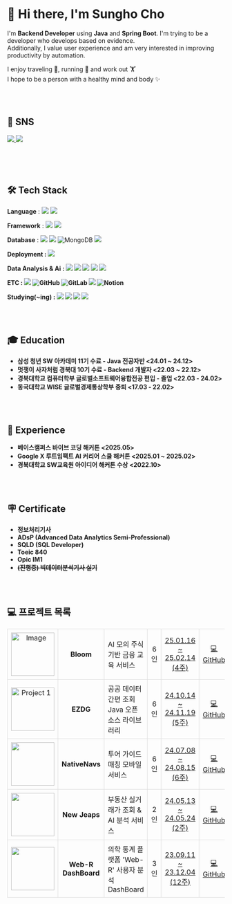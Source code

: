 # 👋 Hi there, I'm Sungho Cho
I'm **Backend Developer** using **Java** and **Spring Boot**. I'm trying to be a developer who develops based on evidence. <br>
Additionally, I value user experience and am very interested in improving productivity by automation. <br>

I enjoy traveling 🚎, running 🏃 and work out 🏋 <br>
I hope to be a person with a healthy mind and body ✨ 

<br><br>

## 🤙 SNS
<a href="mailto:eoblue23@naver.com">
  <img src="https://img.shields.io/badge/Email-03C75A?style=flat&logo=naver&logoColor=white" />
</a>
<a href="https://velog.io/@eoblue23/posts">
  <img src="https://img.shields.io/badge/Blog-20C997?style=flat&logo=Velog&logoColor=white" />
</a>

<br><br><br>

## 🛠 Tech Stack

<b>Language</b> : 
<img src="https://img.shields.io/badge/Java-007396?style=flat&logo=OpenJDK&logoColor=white"/>
<img src="https://img.shields.io/badge/Python-3776AB?style=flat&logo=Python&logoColor=white" /> 

<b>Framework</b> :
<img src="https://img.shields.io/badge/Spring Boot-6DB33F?style=flat&logo=Spring&logoColor=white">
<img src="https://img.shields.io/badge/Flask-000000?style=flat&logo=Flask&logoColor=white">

<b>Database</b> : 
<img src="https://img.shields.io/badge/MySQL-4479A1?style=flat&logo=MySQL&logoColor=white">
<img src="https://img.shields.io/badge/Oracle-F80000?style=flat&logo=Oracle&logoColor=white">
<img src="https://img.shields.io/badge/MongoDB-47A248?style=flat-square&logo=MongoDB&logoColor=white" alt="MongoDB"/>
<img src="https://img.shields.io/badge/Redis-DC382D?style=flat-square&logo=Redis&logoColor=white"> 

<b>Deployment : 
<img src="https://img.shields.io/badge/Amazon AWS-232F3E?style=flat-square&logo=amazonwebservices&logoColor=white"> 

<b>Data Analysis & Ai : 
<img src="https://img.shields.io/badge/pandas-150458?style=flat-square&logo=pandas&logoColor=white">
<img src="https://img.shields.io/badge/Google Gemini-8E75B2?style=flat-square&logo=googlegemini&logoColor=white">
<img src="https://img.shields.io/badge/Chat GPT-412991?style=flat-square&logo=openai&logoColor=white">
<img src="https://img.shields.io/badge/Cursor-000000?style=flat-square&logo=cursor&logoColor=white">
<img src="https://img.shields.io/badge/Streamlit-FF4B4B?style=flat-square&logo=streamlit&logoColor=white">

<b>ETC</b> :
<img src="https://img.shields.io/badge/Apache JMeter-D22128?style=flat-square&logo=JMeter&logoColor=white"> 
<img src="https://img.shields.io/badge/GitHub-181717?style=flat-square&logo=GitHub&logoColor=white" alt="GitHub"/>
<img src="https://img.shields.io/badge/GitLab-FCA121?style=flat-square&logo=GitLab&logoColor=white" alt="GitLab"/>
<img src="https://img.shields.io/badge/Jira-0052CC?style=flat&logo=Jira&logoColor=white">
<img src="https://img.shields.io/badge/Notion-000000?style=flat-square&logo=Notion&logoColor=white" alt="Notion"/>

<b>Studying(~ing)</b> :
~~<img src="https://img.shields.io/badge/Apache Kafka-231F20?style=flat-square&logo=apachekafka&logoColor=white">~~
~~<img src="https://img.shields.io/badge/Apache Hadoop-66CCFF?style=flat-square&logo=apachehadoop&logoColor=white">~~
~~<img src="https://img.shields.io/badge/Apache Spark-E25A1C?style=flat-square&logo=apachespark&logoColor=white">~~
~~<img src="https://img.shields.io/badge/Docker-2496ED?style=flat-square&logo=Docker&logoColor=white">~~

<br><br>

## 🎓 Education

- 삼성 청년 SW 아카데미 11기 수료 - Java 전공자반 <24.01 ~ 24.12>
- 멋쟁이 사자처럼 경북대 10기 수료 - Backend 개발자 <22.03 ~ 22.12>
- 경북대학교 컴퓨터학부 글로벌소프트웨어융합전공 편입 - 졸업 <22.03 - 24.02>
- 동국대학교 WISE 글로벌경제통상학부 중퇴 <17.03 - 22.02>

<br><br>

## 🏃 Experience
- 베이스캠퍼스 바이브 코딩 해커톤 <2025.05>
- Google X 루트임팩트 AI 커리어 스쿨 해커톤 <2025.01 ~ 2025.02>
- 경북대학교 SW교육원 아이디어 해커톤 수상 <2022.10>

<br><br>

## 🪧 Certificate

- 정보처리기사
- ADsP (Advanced Data Analytics Semi-Professional)
- SQLD (SQL Developer)
- Toeic 840
- Opic IM1
- ~~(진행중) 빅데이터분석기사 실기~~

<br><br>


## 💻 프로젝트 목록

<table style="border-collapse: collapse; width: 100%; table-layout: fixed">
  <tbody>
    <tr>
      <td style="border: 1px solid #ddd; padding: 8px; text-align: center">
        <a href="https://github.com/sungholion/EZDG_OpenData" title="Project 1">
          <img width="100" alt="Image" src="https://github.com/user-attachments/assets/ab0071c9-8b9e-4371-b503-81c6c3d8374f" />
        </a>
      </td>
      <td style="border: 1px solid #ddd; padding: 8px; text-align: center">
        <b>Bloom</b>
      </td>
      <td style="border: 1px solid #ddd; padding: 8px">
        AI 모의 주식 기반 금융 교육 서비스
      </td>
      <td style="border: 1px solid #ddd; padding: 8px; text-align: center">
        6인
      </td>
      <td style="border: 1px solid #ddd; padding: 8px; text-align: center">
        <a href="https://github.com/sungholion/Bloom" title="Github">
          25.01.16 ~ 25.02.14 (4주)
        </a>
      </td>
      <td style="border: 1px solid #ddd; padding: 8px; text-align: center">
        <a
          href="https://github.com/sungholion/Bloom"
          title="GitHub Repository"
        >
          💻 GitHub
        </a>
      </td>
      <td style="border: 1px solid #ddd; padding: 8px; text-align: center">
        <a
          href="https://www.youtube.com/shorts/aEptz69afPA"
          title="UCC"
        >
          📽️ Video
        </a>
      </td>
    </tr>
    <tr>
      <td style="border: 1px solid #ddd; padding: 8px; text-align: center">
        <a href="https://github.com/sungholion/EZDG_OpenData" title="Project 1">
          <img
            src="https://github.com/user-attachments/assets/483e5257-1631-4cfe-b440-13c812f0fff7"
            width="100px"
            alt="Project 1"
          />
        </a>
      </td>
      <td style="border: 1px solid #ddd; padding: 8px; text-align: center">
        <b>EZDG</b>
      </td>
      <td style="border: 1px solid #ddd; padding: 8px">
        공공 데이터 간편 조회 Java 오픈소스 라이브러리
      </td>
      <td style="border: 1px solid #ddd; padding: 8px; text-align: center">
        6인
      </td>
      <td style="border: 1px solid #ddd; padding: 8px; text-align: center">
        <a href="https://github.com/sungholion/EZDG_OpenData" title="Github">
          24.10.14 ~ 24.11.19 (5주)
        </a>
      </td>
      <td style="border: 1px solid #ddd; padding: 8px; text-align: center">
        <a
          href="https://github.com/sungholion/EZDG_OpenData"
          title="GitHub Repository"
        >
          💻 GitHub
        </a>
      </td>
      <td style="border: 1px solid #ddd; padding: 8px; text-align: center">
        <a
          href="https://www.youtube.com/watch?v=rPCc0XwKETY&ab_channel=%EC%A1%B0%EC%84%B1%ED%98%B8%5B%EA%B5%AC%EB%AF%B8_1%EB%B0%98_D110%5D%ED%8C%80%EC%9B%90"
          title="UCC"
        >
          📽️ Video
        </a>
      </td>
    </tr>
 <tr>
      <td style="border: 1px solid #ddd; padding: 8px; text-align: center">
        <a href="https://github.com/sungholion/NativeNavs" title="Project 1">
          <img
            src="https://github.com/user-attachments/assets/e99aefe1-81eb-4e65-8133-8c01795a9508"
            width="100px"
          />
        </a>
      </td>
      <td style="border: 1px solid #ddd; padding: 8px; text-align: center">
        <b>NativeNavs</b>
      </td>
      <td style="border: 1px solid #ddd; padding: 8px">
        투어 가이드 매칭 모바일 서비스
      </td>
      <td style="border: 1px solid #ddd; padding: 8px; text-align: center">
        6인
      </td>
      <td style="border: 1px solid #ddd; padding: 8px; text-align: center">
        <a href="https://github.com/sungholion/NativeNavs" title="Github"
          >24.07.08 ~ 24.08.15 (6주) </a
        >
      </td>
      <td style="border: 1px solid #ddd; padding: 8px; text-align: center">
        <a
          href="https://github.com/sungholion/NativeNavs"
          title="GitHub Repository"
          >💻 GitHub</a
        >
      </td>
      <td style="border: 1px solid #ddd; padding: 8px; text-align: center">
        <a href="https://www.youtube.com/watch?v=nVEs_RKd6A0&ab_channel=%EC%A1%B0%EC%84%B1%ED%98%B8%5B%EA%B5%AC%EB%AF%B8_1%EB%B0%98_D110%5D%ED%8C%80%EC%9B%90" title="UCC">📽️ Video</a>
      </td>
    </tr>

<tr>
      <td style="border: 1px solid #ddd; padding: 8px; text-align: center">
        <a href="https://github.com/sungholion/newJeaps" title="Project 1">
          <img
            src="https://github.com/user-attachments/assets/08b11a17-132e-4adf-a2c7-4f7083b98386"
            width="100px"
          />
        </a>
      </td>
      <td style="border: 1px solid #ddd; padding: 8px; text-align: center">
        <b>New Jeaps</b>
      </td>
      <td style="border: 1px solid #ddd; padding: 8px">
        부동산 실거래가 조회 & AI 분석 서비스
      </td>
      <td style="border: 1px solid #ddd; padding: 8px; text-align: center">
        2인
      </td>
      <td style="border: 1px solid #ddd; padding: 8px; text-align: center">
        <a href="https://github.com/sungholion/newJeaps" title="Github"
          >24.05.13 ~ 24.05.24 (2주) </a
        >
      </td>
      <td style="border: 1px solid #ddd; padding: 8px; text-align: center">
        <a
          href="https://github.com/sungholion/newJeaps"
          title="GitHub Repository"
          >💻 GitHub</a
        >
      </td>
      <td style="border: 1px solid #ddd; padding: 8px; text-align: center">
        <a href="https://www.youtube.com/watch?v=LjCr70gm_MU&ab_channel=%EC%88%98%ED%8F%89" title="UCC">📽️ Video</a>
      </td>
    </tr>
    </tr>


<tr>
      <td style="border: 1px solid #ddd; padding: 8px; text-align: center">
        <a href="https://github.com/sungholion/Web-R-Dashboard" title="Project 1">
          <img
            src="https://github.com/user-attachments/assets/a1f52712-6c68-4a83-9ce0-f86cc5bbe576"
            width="100px"
          />
        </a>
      </td>
      <td style="border: 1px solid #ddd; padding: 8px; text-align: center">
        <b>Web-R DashBoard</b>
      </td>
      <td style="border: 1px solid #ddd; padding: 8px">
        의학 통계 플랫폼 'Web-R' 사용자 분석 DashBoard
      </td>
      <td style="border: 1px solid #ddd; padding: 8px; text-align: center">
        3인
      </td>
      <td style="border: 1px solid #ddd; padding: 8px; text-align: center">
        <a href="https://github.com/sungholion/Web-R-Dashboard" title="Github"
          >23.09.11 ~ 23.12.04 (12주) </a
        >
      </td>
      <td style="border: 1px solid #ddd; padding: 8px; text-align: center">
        <a
          href="https://github.com/sungholion/Web-R-Dashboard"
          title="GitHub Repository"
          >💻 GitHub</a
        >
      </td>
      <td style="border: 1px solid #ddd; padding: 8px; text-align: center">
        <a href="https://www.youtube.com/watch?v=H1jLMPRVIYk&ab_channel=%EC%95%88%ED%9D%AC%EC%A0%95" title="UCC">📽️ Video</a>
      </td>
    </tr>
    </tr>
    
  </tbody></table>

<br>
<br>

<!--## 🧠 Algorithm 
<table>
  <tr>
    <td>
      <img src="http://mazassumnida.wtf/api/v2/generate_badge?boj=java_eoblue" height="150">
    </td>
    <td>
      <table style="border-collapse: collapse; width: 100%; table-layout: fixed">
      <a href="https://github.com/sungholion/Algorithm"> Algorithm Solved</a>
      </table>
    </td>
  </tr>
</table>
--!>
